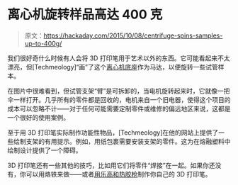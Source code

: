 # 离心机旋转样品高达 400 克

> 原文：<https://hackaday.com/2015/10/08/centrifuge-spins-samples-up-to-400g/>

我们很好奇什么时候有人会将 3D 打印笔用于艺术以外的东西。它可能看起来不太漂亮，但[Techmeology]“画”了这个[离心机底座](http://techmeology.co.uk/centrifuge/)作为马达，以便旋转一些试管样本。

在图片中很难看到，但试管支架“臂”是可拆卸的，当电机旋转起来时，它就像一把伞一样打开。几乎所有的零件都是回收的，电机来自一个旧电器，使得这个项目的成本可以忽略不计——对于任何可能需要定制零件或维修的偏远地区来说，这都是一个很好的使用案例。

至于用 3D 打印笔实际制作功能性物品，[Techmeology]在他的网站上提供了一些绘制支架的有用提示。例如，用纸包裹需要安装支架的零件。这为在熔融塑料中绘制设计提供了一个障碍。

3D 打印笔还有一些其他的技巧，比如用它们将零件“焊接”在一起。如果你还没有，你可以用烙铁来做——或者[用乐高和热胶枪](https://hackaday.com/2015/03/13/lego-based-3doodler-uses-regular-filament/)制作你自己的 3D 打印笔。